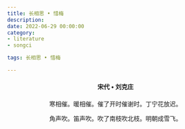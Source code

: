 ```yaml
---
title: 长相思 • 惜梅
description:
date: 2022-06-29 00:00:00
category:
- literature
- songci

tags: 长相思 • 惜梅

---
```


<div id="poem-author">
    宋代 • 刘克庄
</div>
<div id="poem-body">
<p class="poem-paragraph">寒相催。暖相催。催了开时催谢时。丁宁花放迟。</p>
<p class="poem-paragraph">角声吹。笛声吹。吹了南枝吹北枝。明朝成雪飞。</p>

</div>

<style>

#poem-author {
    width: 100%;
    text-align: center;
    margin: 20px 0;
    font-weight: bold;
}
#poem-body {
    width: 100%;
    text-align: center;
}
.poem-paragraph {
    font-family: "仿宋"
}

</style>